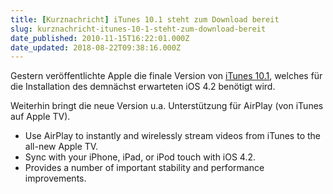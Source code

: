 ```yaml
---
title: [Kurznachricht] iTunes 10.1 steht zum Download bereit
slug: kurznachricht-itunes-10-1-steht-zum-download-bereit
date_published: 2010-11-15T16:22:01.000Z
date_updated: 2018-08-22T09:38:16.000Z
---
```


Gestern veröffentlichte Apple die finale Version von [iTunes 10.1](http://www.apple.com/itunes/download/), welches für die Installation des demnächst erwarteten iOS 4.2 benötigt wird.

Weiterhin bringt die neue Version u.a. Unterstützung für AirPlay (von iTunes auf Apple TV).

- Use AirPlay to instantly and wirelessly stream videos from iTunes to the all-new Apple TV.
- Sync with your iPhone, iPad, or iPod touch with iOS 4.2.
- Provides a number of important stability and performance improvements.
